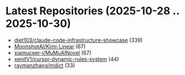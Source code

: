 # Latest Repositories (2025-10-28 .. 2025-10-30)

- [diet103/claude-code-infrastructure-showcase](https://github.com/diet103/claude-code-infrastructure-showcase) (339)
- [MoonshotAI/Kimi-Linear](https://github.com/MoonshotAI/Kimi-Linear) (67)
- [xiamuceer-j/MuMuAINovel](https://github.com/xiamuceer-j/MuMuAINovel) (67)
- [xenitV1/cursor-dynamic-rules-system](https://github.com/xenitV1/cursor-dynamic-rules-system) (44)
- [raymanzhang/mdict](https://github.com/raymanzhang/mdict) (33)
